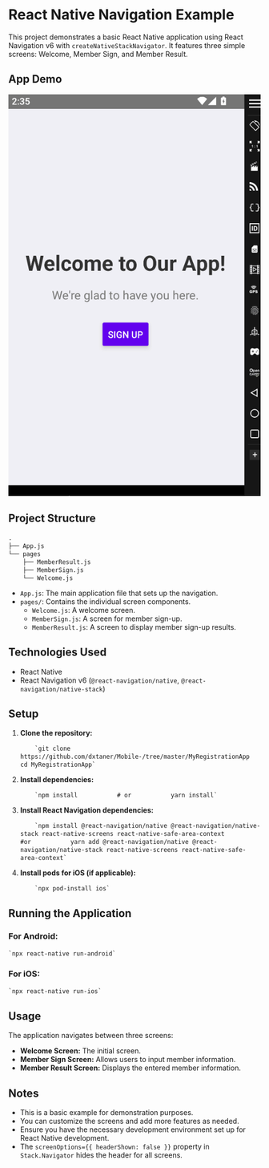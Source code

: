 React Native Navigation Example
===============================

This project demonstrates a basic React Native application using React Navigation v6 with `createNativeStackNavigator`. It features three simple screens: Welcome, Member Sign, and Member Result.

App Demo
--------

![News App Demo](https://github.com/dxtaner/Mobile-/blob/master/MyRegistrationApp/RegisterApp.gif)

Project Structure
-----------------

    .
    ├── App.js
    └── pages
        ├── MemberResult.js
        ├── MemberSign.js
        └── Welcome.js
  

*   `App.js`: The main application file that sets up the navigation.
*   `pages/`: Contains the individual screen components.
    *   `Welcome.js`: A welcome screen.
    *   `MemberSign.js`: A screen for member sign-up.
    *   `MemberResult.js`: A screen to display member sign-up results.

Technologies Used
-----------------

*   React Native
*   React Navigation v6 (`@react-navigation/native`, `@react-navigation/native-stack`)

Setup
-----

1.  **Clone the repository:**
    
            `git clone https://github.com/dxtaner/Mobile-/tree/master/MyRegistrationApp         cd MyRegistrationApp`
            
          
    
2.  **Install dependencies:**
    
            `npm install           # or           yarn install`
            
          
    
3.  **Install React Navigation dependencies:**
    
            `npm install @react-navigation/native @react-navigation/native-stack react-native-screens react-native-safe-area-context           #or           yarn add @react-navigation/native @react-navigation/native-stack react-native-screens react-native-safe-area-context`
            
          
    
4.  **Install pods for iOS (if applicable):**
    
            `npx pod-install ios`
            
          
    

Running the Application
-----------------------

### For Android:

    `npx react-native run-android`
    
  

### For iOS:

    `npx react-native run-ios`
    
  

Usage
-----

The application navigates between three screens:

*   **Welcome Screen:** The initial screen.
*   **Member Sign Screen:** Allows users to input member information.
*   **Member Result Screen:** Displays the entered member information.

Notes
-----

*   This is a basic example for demonstration purposes.
*   You can customize the screens and add more features as needed.
*   Ensure you have the necessary development environment set up for React Native development.
*   The `screenOptions={{ headerShown: false }}` property in `Stack.Navigator` hides the header for all screens.
